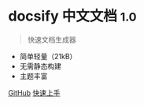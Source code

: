 # docsify 中文文档 <small>1.0</small>

> 快速文档生成器

- 简单轻量（21kB）
- 无需静态构建
- 主题丰富

[GitHub](https://github.com/docsifyjs/docsify/)
[快速上手](/快速上手/开始)